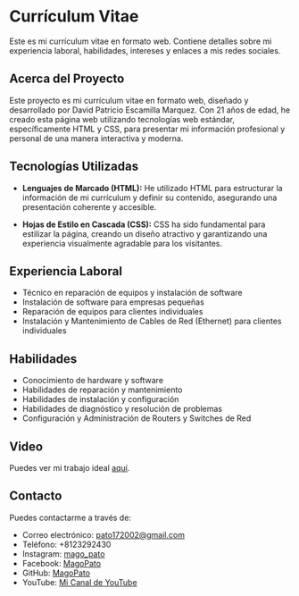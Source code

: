 # Currículum Vitae

Este es mi currículum vitae en formato web. Contiene detalles sobre mi experiencia laboral, habilidades, intereses y enlaces a mis redes sociales.

## Acerca del Proyecto

Este proyecto es mi currículum vitae en formato web, diseñado y desarrollado por David Patricio Escamilla Marquez. Con 21 años de edad, he creado esta página web utilizando tecnologías web estándar, específicamente HTML y CSS, para presentar mi información profesional y personal de una manera interactiva y moderna.

## Tecnologías Utilizadas

- **Lenguajes de Marcado (HTML):** He utilizado HTML para estructurar la información de mi currículum y definir su contenido, asegurando una presentación coherente y accesible.

- **Hojas de Estilo en Cascada (CSS):** CSS ha sido fundamental para estilizar la página, creando un diseño atractivo y garantizando una experiencia visualmente agradable para los visitantes.

## Experiencia Laboral

- Técnico en reparación de equipos y instalación de software
- Instalación de software para empresas pequeñas
- Reparación de equipos para clientes individuales
- Instalación y Mantenimiento de Cables de Red (Ethernet) para clientes individuales

## Habilidades

- Conocimiento de hardware y software
- Habilidades de reparación y mantenimiento
- Habilidades de instalación y configuración
- Habilidades de diagnóstico y resolución de problemas
- Configuración y Administración de Routers y Switches de Red

## Video

Puedes ver mi trabajo ideal [aquí](https://www.youtube.com/embed/1BY2c3X7kpo).

## Contacto

Puedes contactarme a través de:

- Correo electrónico: pato172002@gmail.com
- Teléfono: +8123292430
- Instagram: [mago_pato](https://www.instagram.com/mago_pato/?hl=es)
- Facebook: [MagoPato](https://www.facebook.com/MagoPato/)
- GitHub: [MagoPato](https://github.com/MagoPato)
- YouTube: [Mi Canal de YouTube](https://www.youtube.com/channel/UCClqYPiXO5YDP_0ndXd0f5A)

